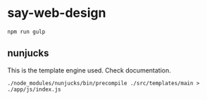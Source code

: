 # say-web-design

```
npm run gulp
```

## nunjucks
This is the template engine used. Check documentation.
 ```
./node_modules/nunjucks/bin/precompile ./src/templates/main > ./app/js/index.js
 ```